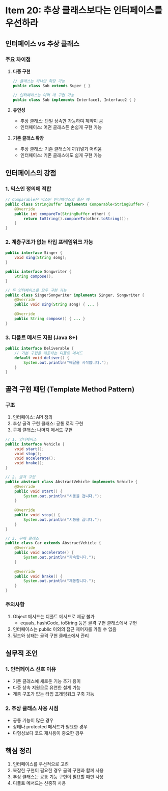 # Item 20: 추상 클래스보다는 인터페이스를 우선하라

## 인터페이스 vs 추상 클래스

### 주요 차이점
1. **다중 구현**
   ```java
   // 클래스는 하나만 확장 가능
   public class Sub extends Super { }
   
   // 인터페이스는 여러 개 구현 가능
   public class Sub implements Interface1, Interface2 { }
   ```

2. **유연성**
   - 추상 클래스: 단일 상속만 가능하여 제약이 큼
   - 인터페이스: 어떤 클래스든 손쉽게 구현 가능

3. **기존 클래스 확장**
   - 추상 클래스: 기존 클래스에 끼워넣기 어려움
   - 인터페이스: 기존 클래스에도 쉽게 구현 가능

## 인터페이스의 강점

### 1. 믹스인 정의에 적합
```java
// Comparable은 믹스인 인터페이스의 좋은 예
public class StringBuffer implements Comparable<StringBuffer> {
    @Override
    public int compareTo(StringBuffer other) {
        return toString().compareTo(other.toString());
    }
}
```

### 2. 계층구조가 없는 타입 프레임워크 가능
```java
public interface Singer {
    void sing(String song);
}

public interface Songwriter {
    String compose();
}

// 두 인터페이스를 모두 구현 가능
public class SingerSongwriter implements Singer, Songwriter {
    @Override
    public void sing(String song) { ... }
    
    @Override
    public String compose() { ... }
}
```

### 3. 디폴트 메서드 지원 (Java 8+)
```java
public interface Deliverable {
    // 기본 구현을 제공하는 디폴트 메서드
    default void deliver() {
        System.out.println("배달을 시작합니다.");
    }
}
```

## 골격 구현 패턴 (Template Method Pattern)

### 구조
1. 인터페이스: API 정의
2. 추상 골격 구현 클래스: 공통 로직 구현
3. 구체 클래스: 나머지 메서드 구현

```java
// 1. 인터페이스
public interface Vehicle {
    void start();
    void stop();
    void accelerate();
    void brake();
}

// 2. 골격 구현
public abstract class AbstractVehicle implements Vehicle {
    @Override
    public void start() {
        System.out.println("시동을 겁니다.");
    }
    
    @Override
    public void stop() {
        System.out.println("시동을 끕니다.");
    }
}

// 3. 구체 클래스
public class Car extends AbstractVehicle {
    @Override
    public void accelerate() {
        System.out.println("가속합니다.");
    }
    
    @Override
    public void brake() {
        System.out.println("제동합니다.");
    }
}
```

### 주의사항
1. Object 메서드는 디폴트 메서드로 제공 불가
   - equals, hashCode, toString 등은 골격 구현 클래스에서 구현
2. 인터페이스는 public 이외의 접근 제어자를 가질 수 없음
3. 필드와 상태는 골격 구현 클래스에서 관리

## 실무적 조언

### 1. 인터페이스 선호 이유
- 기존 클래스에 새로운 기능 추가 용이
- 다중 상속 지원으로 유연한 설계 가능
- 계층 구조가 없는 타입 프레임워크 구축 가능

### 2. 추상 클래스 사용 시점
- 공통 기능이 많은 경우
- 상태나 protected 메서드가 필요한 경우
- 다형성보다 코드 재사용이 중요한 경우

## 핵심 정리
1. 인터페이스를 우선적으로 고려
2. 복잡한 구현이 필요한 경우 골격 구현과 함께 사용
3. 추상 클래스는 공통 기능 구현이 필요할 때만 사용
4. 디폴트 메서드는 신중히 사용